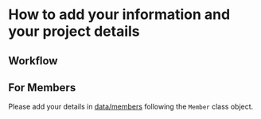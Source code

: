 # How to add your information and your project details

## Workflow



## For Members

Please add your details in [data/members](data/members.js) following the `Member` class object.

